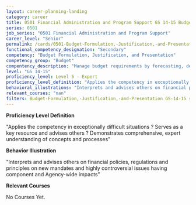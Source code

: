 ```yaml
---
layout: career-planning-landing
category: career
title: 0501 Financial Administration and Program Support GS 14-15 Budget Formulation, Justification, and Presentation
series: 0501
job_series: "0501 Financial Administration and Program Support"
career_level: "Senior"
permalink: /cards/0501-Budget-Formulation,-Justification,-and-Presentation-Level-5---Expert/
functional_competency_designation: "Secondary"
competency: "Budget Formulation, Justification, and Presentation"
competency_group: "Budget"
compentency_description: "Manage budget requirements by forecasting, developing and justifying budgets in compliance with statutory/regulatory guidance. "
level: "GS 14-15"
proficiency_level: Level 5 - Expert
proficiency_level_definition: "Applies the competency in exceptionally difficult situations ? Serves as a key resource and advises others ? Demonstrates comprehensive, expert understanding of concepts and processes"
behavioral_illustrations: "Interprets and advises others on financial policies, regulations and principles on new mandates and highly controversial issues having component and Agency-wide impacts"
relevant_courses: "nan"
filters: Budget-Formulation,-Justification,-and-Presentation GS-14-15 series-0501
---
```


<p><b>Proficiency Level Definition</b></p>
<p>"Applies the competency in exceptionally difficult situations ? Serves as a key resource and advises others ? Demonstrates comprehensive, expert understanding of concepts and processes"</p>
<p><b>Behavior Illustration</b></p>
<p>"Interprets and advises others on financial policies, regulations and principles on new mandates and highly controversial issues having component and Agency-wide impacts"</p>
<p><b>Relevant Courses</b></p>
<div class="cfo-courses-outer"><div class="cfo-courses-inner">No Courses Yet.</div></div>
